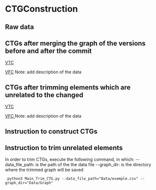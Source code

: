 # CTGConstruction

## Raw data

## CTGs after merging the graph of the versions before and after the commit

<a href="https://drive.google.com/file/d/1-2ezW8Hc9VOtalbaCx9i0N0BLzVXxAN5/view?usp=share_link">VTC</a>

<a href="https://drive.google.com/file/d/1QgLrB-0yEexOBzf8gUao02NDabahaO-y/view?usp=share_link">VFC</a>
Note: add description of the data

## CTGs after trimming elements which are unrelated to the changed

<a href="https://drive.google.com/drive/folders/15C0WjoIq9DtNQpCgHRiESngOO8CJuZOW?usp=sharing"> VTC </a>

<a href="https://drive.google.com/drive/folders/1hFpVj11u_BJjVECqtgxrMRvj5-X46laZ?usp=sharing"> VFC </a>
Note: add description of the data

## Instruction to construct CTGs

## Instruction to trim unrelated elements

In order to trim CTGs, execute the following command, in which:
--data_file_path: is the path of the the data file
--graph_dir: is the directory where the trimmed graph will be saved

```
 python3 Main_Trim_CTG.py --data_file_path="Data/example.csv" --graph_dir="Data/Graph"
```
